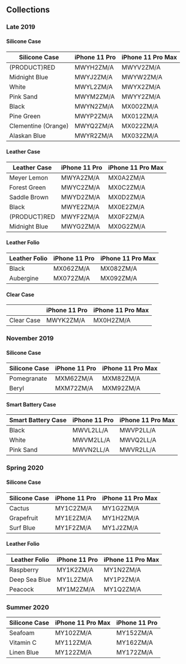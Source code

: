 ## Collections

### Late 2019

#### Silicone Case

| Silicone Case       | iPhone 11 Pro | iPhone 11 Pro Max |
| ------------------- | ------------- | ----------------- |
| (PRODUCT)RED        | MWYH2ZM/A     | MWYV2ZM/A         |
| Midnight Blue       | MWYJ2ZM/A     | MWYW2ZM/A         |
| White               | MWYL2ZM/A     | MWYX2ZM/A         |
| Pink Sand           | MWYM2ZM/A     | MWYY2ZM/A         |
| Black               | MWYN2ZM/A     | MX002ZM/A         |
| Pine Green          | MWYP2ZM/A     | MX012ZM/A         |
| Clementine (Orange) | MWYQ2ZM/A     | MX022ZM/A         |
| Alaskan Blue        | MWYR2ZM/A     | MX032ZM/A         |

#### Leather Case

| Leather Case  | iPhone 11 Pro | iPhone 11 Pro Max |
| ------------- | ------------- | ----------------- |
| Meyer Lemon   | MWYA2ZM/A     | MX0A2ZM/A         |
| Forest Green  | MWYC2ZM/A     | MX0C2ZM/A         |
| Saddle Brown  | MWYD2ZM/A     | MX0D2ZM/A         |
| Black         | MWYE2ZM/A     | MX0E2ZM/A         |
| (PRODUCT)RED  | MWYF2ZM/A     | MX0F2ZM/A         |
| Midnight Blue | MWYG2ZM/A     | MX0G2ZM/A         |

#### Leather Folio

| Leather Folio | iPhone 11 Pro | iPhone 11 Pro Max |
| ------------- | ------------- | ----------------- |
| Black         | MX062ZM/A     | MX082ZM/A         |
| Aubergine     | MX072ZM/A     | MX092ZM/A         |

#### Clear Case

|            | iPhone 11 Pro | iPhone 11 Pro Max |
| ---------- | ------------- | ----------------- |
| Clear Case | MWYK2ZM/A     | MX0H2ZM/A         |

### November 2019

#### Silicone Case

| Silicone Case | iPhone 11 Pro | iPhone 11 Pro Max |
| ------------- | ------------- | ----------------- |
| Pomegranate   | MXM62ZM/A     | MXM82ZM/A         |
| Beryl         | MXM72ZM/A     | MXM92ZM/A         |

#### Smart Battery Case

| Smart Battery Case | iPhone 11 Pro | iPhone 11 Pro Max |
| ------------------ | ------------- | ----------------- |
| Black              | MWVL2LL/A     | MWVP2LL/A         |
| White              | MWVM2LL/A     | MWVQ2LL/A         |
| Pink Sand          | MWVN2LL/A     | MWVR2LL/A         |

### Spring 2020

#### Silicone Case 

| Silicone Case | iPhone 11 Pro | iPhone 11 Pro Max |
| ------------- | ------------- | ----------------- |
| Cactus        | MY1C2ZM/A     | MY1G2ZM/A         |
| Grapefruit    | MY1E2ZM/A     | MY1H2ZM/A         |
| Surf Blue     | MY1F2ZM/A     | MY1J2ZM/A         |

#### Leather Folio

| Leather Folio | iPhone 11 Pro | iPhone 11 Pro Max |
| ------------- | ------------- | ----------------- |
| Raspberry     | MY1K2ZM/A     | MY1N2ZM/A         |
| Deep Sea Blue | MY1L2ZM/A     | MY1P2ZM/A         |
| Peacock       | MY1M2ZM/A     | MY1Q2ZM/A         |

### Summer 2020

| Silicone Case | iPhone 11 Pro Max | iPhone 11 Pro |
| ------------- | ----------------- | ------------- |
| Seafoam       | MY102ZM/A         | MY152ZM/A     |
| Vitamin C     | MY112ZM/A         | MY162ZM/A     |
| Linen Blue    | MY122ZM/A         | MY172ZM/A     |
